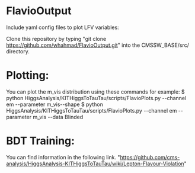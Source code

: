 
# FlavioOutput
Include yaml config files  to plot LFV variables:

Clone this repository by typing "git clone https://github.com/whahmad/FlavioOutput.git" into the CMSSW_BASE/src/ directory. 

# Plotting:
You can plot the m_vis distribution using these commands for example:
$ python HiggsAnalysis/KITHiggsToTauTau/scripts/FlavioPlots.py --channel em --parameter m_vis--shape
$ python HiggsAnalysis/KITHiggsToTauTau/scripts/FlavioPlots.py --channel em --parameter m_vis --data Blinded

# BDT Training:
You can find information in the following link.
"https://github.com/cms-analysis/HiggsAnalysis-KITHiggsToTauTau/wiki/Lepton-Flavour-Violation"



